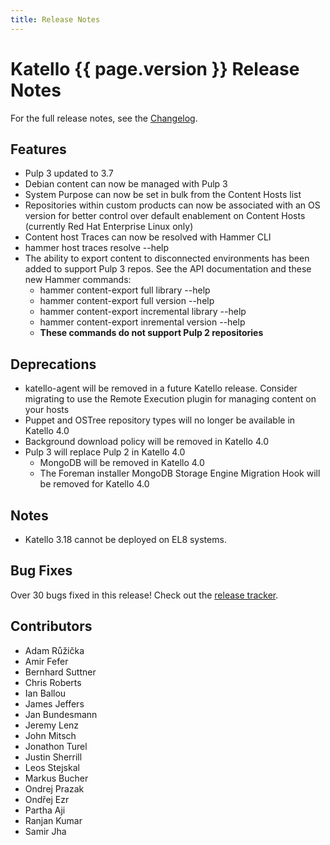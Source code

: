 ```yaml
---
title: Release Notes
---
```


# Katello {{ page.version }} Release Notes

For the full release notes, see the [Changelog](https://github.com/Katello/katello/blob/KATELLO-3.18/CHANGELOG.md).

## Features
* Pulp 3 updated to 3.7
* Debian content can now be managed with Pulp 3
* System Purpose can now be set in bulk from the Content Hosts list
* Repositories within custom products can now be associated with an OS version for better control over default enablement on Content Hosts (currently Red Hat Enterprise Linux only)
* Content host Traces can now be resolved with Hammer CLI
 * hammer host traces resolve --help
* The ability to export content to disconnected environments has been added to support Pulp 3 repos. See the API documentation and these new Hammer commands:
  * hammer content-export full library --help
  * hammer content-export full version --help
  * hammer content-export incremental library --help
  * hammer content-export inremental version --help
  * **These commands do not support Pulp 2 repositories**

## Deprecations
* katello-agent will be removed in a future Katello release. Consider migrating to use the Remote Execution plugin for managing content on your hosts
* Puppet and OSTree repository types will no longer be available in Katello 4.0
* Background download policy will be removed in Katello 4.0
* Pulp 3 will replace Pulp 2 in Katello 4.0
  * MongoDB will be removed in Katello 4.0
  * The Foreman installer MongoDB Storage Engine Migration Hook will be removed for Katello 4.0 

## Notes

* Katello 3.18 cannot be deployed on EL8 systems.

## Bug Fixes

Over 30 bugs fixed in this release! Check out the [release tracker](https://projects.theforeman.org/projects/katello/issues?c%5B%5D=tracker&c%5B%5D=status&c%5B%5D=priority&c%5B%5D=subject&c%5B%5D=author&c%5B%5D=assigned_to&c%5B%5D=updated_on&c%5B%5D=category&c%5B%5D=fixed_version&f%5B%5D=status_id&f%5B%5D=fixed_version_id&f%5B%5D=tracker_id&f%5B%5D=&group_by=&op%5Bfixed_version_id%5D=%3D&op%5Bstatus_id%5D=c&op%5Btracker_id%5D=%3D&page=1&set_filter=1&sort=id%3Adesc&utf8=%E2%9C%93&v%5Bfixed_version_id%5D%5B%5D=1272&v%5Btracker_id%5D%5B%5D=1).

## Contributors
* Adam Růžička
* Amir Fefer
* Bernhard Suttner
* Chris Roberts
* Ian Ballou
* James Jeffers
* Jan Bundesmann
* Jeremy Lenz
* John Mitsch
* Jonathon Turel
* Justin Sherrill
* Leos Stejskal
* Markus Bucher
* Ondrej Prazak
* Ondřej Ezr
* Partha Aji
* Ranjan Kumar
* Samir Jha
